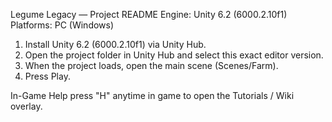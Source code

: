 Legume Legacy — Project README
Engine: Unity 6.2 (6000.2.10f1)
Platforms: PC (Windows)

1. Install Unity 6.2 (6000.2.10f1) via Unity Hub.
2. Open the project folder in Unity Hub and select this exact editor version.
3. When the project loads, open the main scene (Scenes/Farm).
4. Press Play.

In-Game Help press "H" anytime in game to open the Tutorials / Wiki overlay.
